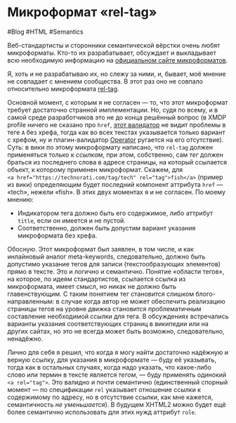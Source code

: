 # Микроформат «rel-tag»

#Blog #HTML #Semantics

Веб-стандартисты и сторонники семантической вёрстки очень любят микроформаты. Кто-то их разрабатывает, обсуждает и выкладывает всю необходимую информацию на [официальном сайте микроформатов](https://microformats.org/).

Я, хоть и не разрабатываю их, но слежу за ними, и, бывает, моё мнение не совпадает с мнением сообщества. В этот раз оно не совпало относительно микроформата [rel-tag](https://microformats.org/wiki/rel-tag).

Основной момент, с которым я не согласен — то, что этот микроформат требует достаточно странной имплементации. Но, судя по всему, и в самой среде разработчиков это не до конца решённый вопрос (в XMDP profile ничего не сказано про `href`, [этот валидатор](https://microformatique.com/optimus/) не видит проблемы в теге `A` без хрефа, тогда как во всех текстах указывается только вариант с хрефом, ну и плагин-валидатор [Operator](https://addons.mozilla.org/ru/firefox/addon/4106) ругается на его отсутствие). Суть: в вики по этому микроформату написано, что `rel-tag` должен применяться только к *ссылкам*, при этом, собственно, сам *тег* должен браться из последнего слова в адресе страницы, на который ссылается объект, к которому применен микроформат. Скажем, для `<a href="https://technorati.com/tag/tech" rel="tag">fish</a>` (пример из вики) определяющим будет последний компонент аттрибута `href` — «tech», нежели «fish». В этих двух моментах я и не согласен. По моему мнению:

- Индикатором тега должно быть его содержимое, либо аттрибут `title`, если он имеется и не пустой.
- Соответственно, должен быть допустим вариант указания микроформата без хрефа.

Обосную. Этот микроформат был заявлен, в том числе, и как инлайновый аналог meta-keywords, следовательно, должно быть допустимо указание тегов для записи (текстообразующих элементов) прямо в тексте. Это и логично и семантично. Понятие «области тегов», на которое, по идеям стандартистов, ссылается ссылка из микроформата, имеет смысл, но никак не должно быть главенствующим. С таким понятием тег становится слишком блого-направленным: в случае когда автор не может обеспечить реализацию страницы тегов на уровне движка становится проблематичным составление необходимой ссылки для тега. В обсуждениях встречались варианты указания соответствующих страниц в википедии или на других сайтах, но это не всегда может быть возможно, следовательно, ненадёжно.

Лично для себя я решил, что когда я могу найти достаточно надёжную и верную ссылку, для указания в микроформате — буду её указывать, тогда как в остальных случаях, когда надо указать, что какое-либо слово или термин в тексте является *тегом*, — буду применять одинокий `<a rel="tag">`. Это валидно и почти семантично (единственный спорный момент — по спецификации `rel` указывает отношение ссылки к содержимому по адресу, но в отсутствие ссылки, как мне кажется, семантичность *не уменьшается*). В будущем XHTML2 можно будет ещё более семантично использовать для этих нужд аттрибут `role`.
